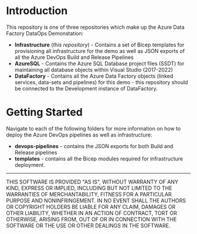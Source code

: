 # Introduction 
This repository is one of three repositories which make up the Azure Data Factory DataOps Demonstation:

* **Infrastructure** (*this repository*) - Contains a set of Bicep templates for provisioning all infrastructure for the demo as well as JSON exports of all the Azure DevOps Build and Release Pipelines
* **AzureSQL** - Contains the Azure SQL Database project files (SSDT) for maintaining all database objects within Visual Studio (2017-2022)
* **DataFactory** - Contains all the Azure Data Factory objects (linked services, data-sets and pipelines) for this demo - this repository should be connected to the Development instance of DataFactory.

# Getting Started
Navigate to each of the following folders for more information on how to deploy the Azure DevOps pipelines as well as infrastructure:

* **devops-pipelines** - contains the JSON exports for both Build and Release pipelines
* **templates** - contains all the Bicep modules required for infrastructure deployment.

---
THIS SOFTWARE IS PROVIDED "AS IS", WITHOUT WARRANTY OF ANY KIND, EXPRESS OR
IMPLIED, INCLUDING BUT NOT LIMITED TO THE WARRANTIES OF MERCHANTABILITY,
FITNESS FOR A PARTICULAR PURPOSE AND NONINFRINGEMENT. IN NO EVENT SHALL THE
AUTHORS OR COPYRIGHT HOLDERS BE LIABLE FOR ANY CLAIM, DAMAGES OR OTHER
LIABILITY, WHETHER IN AN ACTION OF CONTRACT, TORT OR OTHERWISE, ARISING FROM,
OUT OF OR IN CONNECTION WITH THE SOFTWARE OR THE USE OR OTHER DEALINGS IN THE
SOFTWARE.
